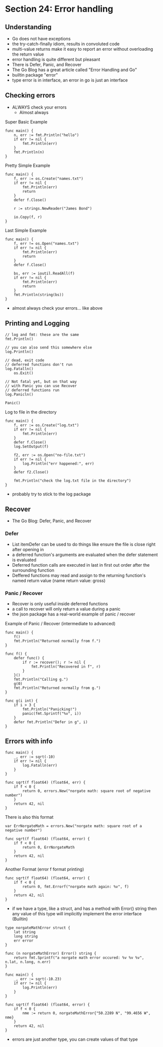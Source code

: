 # Section 24: Error handling
## Understanding
- Go does not have exceptions
- the try-catch-finally idiom, results in convoluted code
- multi-value returns make it easy to report an error without overloading the return value
- error handling is quite different but pleasant 
- There is Defer, Panic, and Recover
- The Go Blog has a great article called "Error Handling and Go"
- builtin package "error"
- type error is in interface, an error in go is just an interface

## Checking errors
- ALWAYS check your errors
	- Almost always

Super Basic Example
```
func main() {
	n, err := fmt.Println("hello")
	if err != nil {
		fmt.Println(err)
	}
	fmt.Println(n)
}
```

Pretty Simple Example
```
func main() {
	f, err := os.Create("names.txt")
	if err != nil {
		fmt.Println(err)
		return
	}
	defer f.Close()
	
	r := strings.NewReader("James Bond")
	
	io.Copy(f, r)
}
```

Last Simple Example
```
func main() {
	f, err != os.Open("names.txt")
	if err != nil {
		fmt.Println(err)
		return
	}
	defer f.Close()
	
	bs, err := ioutil.ReadAll(f)
	if err != nil {
		fmt.Println(err)
		return
	}
	fmt.Println(string(bs))
}
```
- almost always check your errors... like above

## Printing and Logging
```
// log and fmt: these are the same
fmt.Println()

// you can also send this somewhere else
log.Println()

// dead, exit code
// deferred functions don't run
log.Fatalln()
	os.Exit()
	
// Not fatal yet, but on that way
// with Panic you can use Recover
// deferred functions run
log.Panicln()

Panic()
```

Log to file in the directory
```
func main() {
	f, err := os.Create("log.txt")
	if err != nil {
		fmt.Println(err)
	}
	defer f.Close()
	log.SetOutput(f)
	
	f2, err := os.Open("no-file.txt")
	if err != nil {
		log.Println("err happened:", err)
	}
	defer f2.Close()
	
	fmt.Println("check the log.txt file in the directory")
}
```
- probably try to stick to the log package

## Recover
- The Go Blog: Defer, Panic, and Recover
### Defer
- List itemDefer can be used to do things like ensure the file is close right after opening in
- a deferred function's arguments are evaluated when the defer statement is evaluated
- Deferred function calls are executed in last in first out order after the surrounding function
- Deffered functions may read and assign to the returning function's named return value (name return value: gross)
	
### Panic / Recover
- Recover is only useful inside deferred functions
- a call to recover will only return a value during a panic
- the json package has a real-world example of panic / recover

Example of Panic / Recover (intermediate to advanced)
```
func main() {
	f()
	fmt.Println("Returned normally from f.")
}

func f() {
	defer func() {
		if r := recover(); r != nil {
			fmt.Println("Recovered in f", r)
		}
	}()
	fmt.Println("Calling g.")
	g(0)
	fmt.Println("Returned normally from g.")
}

func g(i int) {
	if i > 3 {
		fmt.Println("Panicking!")
		panic(fmt.Sprintf("%v", i))
	}
	defer fmt.Println("Defer in g", i)
}
```

## Errors with info
```
func main() {
	_, err := sqrt(-10)
	if err != nil {
		log.Fatalln(err)
	}
}

func sqrt(f float64) (float64, err) {
	if f < 0 {
		return 0, errors.New("norgate math: square root of negative number")
	}
	return 42, nil
}
```

There is also this format
```
var ErrNorgateMath = errors.New("norgate math: square root of a negative number")

func sqrt(f float64) (float64, error) {
	if f < 0 {
		return 0, ErrNorgateMath
	}
	return 42, nil
}
```

Another Format (error f format printing)
```
func sqrt(f float64) (float64, error) {
	if f < 0 {
		return 0, fmt.Errorf("norgate math again: %v", f)
	}
	return 42, nil
}
```

- if we have a type, like a struct, and has a method with Error() string then any value of this type will implicitly implement the error interface (Builtin)

```
type norgateMathError struct {
	lat string
	long string
	err error
}

func (n norgateMathError) Error() string {
	return fmt.Sprintf("a norgate math error occured: %v %v %v", n.lat, n.long, n.err)
}

func main() {
	_, err := sqrt(-10.23)
	if err != nil {
		log.Println(err)
	}
}

func sqrt(f float64) (float64, error) {
	if f < 0 {
		nme := return 0, norgateMathError{"50.2289 N", "99.4656 W", nme}
	}
	return 42, nil
}

```

- errors are just another type, you can create values of that type